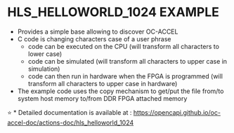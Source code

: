# HLS_HELLOWORLD_1024 EXAMPLE

* Provides a simple base allowing to discover OC-ACCEL
* C code is changing characters case of a user phrase
  * code can be executed on the CPU (will transform all characters to lower case)
  * code can be simulated (will transform all characters to upper case in simulation)
  * code can then run in hardware when the FPGA is programmed (will transform all characters to upper case in hardware)
* The example code uses the copy mechanism to get/put the file from/to system host memory to/from DDR FPGA attached memory

:star: * Detailed documentation is available at : <https://opencapi.github.io/oc-accel-doc/actions-doc/hls_helloworld_1024>

